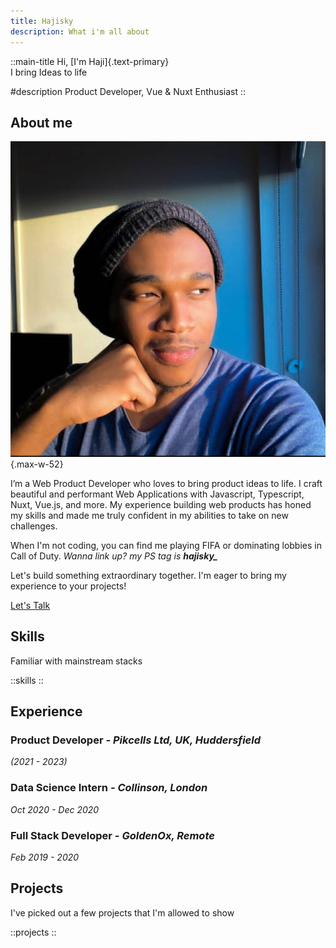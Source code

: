 ```yaml
---
title: Hajisky
description: What i'm all about
---
```


::main-title
Hi, [I'm Haji]{.text-primary}\
I bring Ideas to life

#description
Product Developer, Vue & Nuxt Enthusiast
::

## About me

![personal-image](/photo.jpeg){.max-w-52}

I’m a Web Product Developer who loves to bring product ideas to life. I craft beautiful and performant Web Applications with Javascript, Typescript, Nuxt, Vue.js, and more. My experience building web products has honed my skills and made me truly confident in my abilities to take on new challenges.

When I'm not coding, you can find me playing FIFA or dominating lobbies in Call of Duty. _Wanna link up? my PS tag is_ _**hajisky\_**_

Let's build something extraordinary together. I'm eager to bring my experience to your projects!

[Let's Talk](mailto\:hajisky07@gmail.com)

## Skills

Familiar with mainstream stacks

::skills
::

## Experience

### **Product Developer** _- Pikcells Ltd, UK, Huddersfield_

_(2021 - 2023)_

### **Data Science Intern** _- Collinson, London_

_Oct 2020 - Dec 2020_

### **Full Stack Developer** _- GoldenOx, Remote_

_Feb 2019 - 2020_

## Projects

I've picked out a few projects that I'm allowed to show

::projects
::
